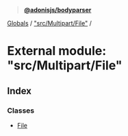 > **[@adonisjs/bodyparser](../README.md)**

[Globals](../globals.md) / ["src/Multipart/File"](_src_multipart_file_.md) /

# External module: "src/Multipart/File"

## Index

### Classes

* [File](../classes/_src_multipart_file_.file.md)